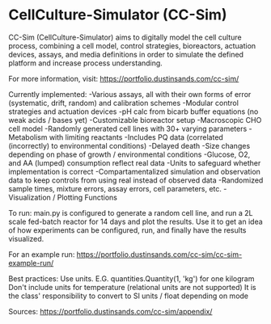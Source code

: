 # CellCulture-Simulator (CC-Sim)
CC-Sim (CellCulture-Simulator) aims to digitally model the cell culture process, 
combining a cell model, control strategies, bioreactors, actuation devices, 
assays, and media definitions in order to simulate the defined platform and 
increase process understanding. 

For more information, visit: https://portfolio.dustinsands.com/cc-sim/

Currently implemented:
-Various assays, all with their own forms of error (systematic, drift, random)
  and calibration schemes
-Modular control strategies and actuation devices
-pH calc from bicarb buffer equations (no weak acids / bases yet) 
-Customizable bioreactor setup
-Macroscopic CHO cell model
 -Randomly generated cell lines with 30+ varying parameters
 -Metabolism with limiting reactants
 -Includes PQ data (correlated (incorrectly) to environmental conditions)
 -Delayed death
 -Size changes depending on phase of growth / environmental conditions
 -Glucose, O2, and AA (lumped) consumption reflect real data
-Units to safeguard whether implementation is correct
-Compartamentalized simulation and observation data to keep controls from using
  real instead of observed data
-Randomized sample times, mixture errors, assay errors, cell parameters, etc.
-Visualization / Plotting Functions

  
To run:
  main.py is configured to generate a random cell line, and run a 2L scale 
  fed-batch reactor for 14 days and plot the results.  Use it to get an idea
  of how experiments can be configured, run, and finally have the results 
  visualized.
  
  For an example run: 
  https://portfolio.dustinsands.com/cc-sim/cc-sim-example-run/
  
Best practices:
  Use units.  E.G. quantities.Quantity(1, 'kg') for one kilogram
    Don't include units for temperature (relational units are not supported)
  It is the class' responsibility to convert to SI units / float depending on mode

Sources: https://portfolio.dustinsands.com/cc-sim/appendix/
